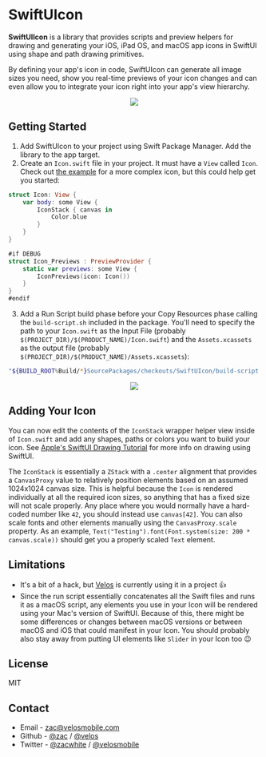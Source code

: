 # SwiftUIcon

**SwiftUIIcon** is a library that provides scripts and preview helpers for drawing and generating your iOS, iPad OS, and macOS app icons in SwiftUI using shape and path drawing primitives.

By defining your app's icon in code, SwiftUIcon can generate all image sizes you need, show you real-time previews of your icon changes and can even allow you to integrate your icon right into your app's view hierarchy.

<p align="center">
  <img src="https://user-images.githubusercontent.com/2525/118079196-9904ca80-b36c-11eb-8b76-b402b1acbeb0.gif">
</p>

## Getting Started

1. Add SwiftUIcon to your project using Swift Package Manager. Add the library to the app target.
2. Create an `Icon.swift` file in your project. It must have a `View` called `Icon`. Check out [the example](Example/IconHarness/Icon.swift) for a more complex icon, but this could help get you started:

```Swift
struct Icon: View {
    var body: some View {
        IconStack { canvas in
            Color.blue
        }
    }
}

#if DEBUG
struct Icon_Previews : PreviewProvider {
    static var previews: some View {
        IconPreviews(icon: Icon())
    }
}
#endif
```

3. Add a Run Script build phase before your Copy Resources phase calling the `build-script.sh` included in the package. You'll need to specify the path to your `Icon.swift` as the Input File (probably `$(PROJECT_DIR)/$(PRODUCT_NAME)/Icon.swift`) and the `Assets.xcassets` as the output file (probably `$(PROJECT_DIR)/$(PRODUCT_NAME)/Assets.xcassets`):

```bash
"${BUILD_ROOT%Build/*}SourcePackages/checkouts/SwiftUIcon/build-script.sh"
```
<p align="center">
  <img src="https://user-images.githubusercontent.com/2525/118078783-b71dfb00-b36b-11eb-8607-3024145ad097.jpg">
</p>

## Adding Your Icon

You can now edit the contents of the `IconStack` wrapper helper view inside of `Icon.swift` and add any shapes, paths or colors you want to build your icon. See [Apple's SwiftUI Drawing Tutorial](https://developer.apple.com/tutorials/swiftui/drawing-paths-and-shapes) for more info on drawing using SwiftUI.

The `IconStack` is essentially a `ZStack` with a `.center` alignment that provides a `CanvasProxy` value to relatively position elements based on an assumed 1024x1024 canvas size. This is helpful because the `Icon` is rendered individually at all the required icon sizes, so anything that has a fixed size will not scale properly. Any place where you would normally have a hard-coded number like `42`, you should instead use `canvas[42]`. You can also scale fonts and other elements manually using the `CanvasProxy.scale` property. As an example, `Text("Testing").font(Font.system(size: 200 * canvas.scale))` should get you a properly scaled `Text` element.

## Limitations

* It's a bit of a hack, but [Velos](https://velosmobile.com/) is currently using it in a project 👍
* Since the run script essentially concatenates all the Swift files and runs it as a macOS script, any elements you use in your Icon will be rendered using your Mac's version of SwiftUI. Because of this, there might be some differences or changes between macOS versions or between macOS and iOS that could manifest in your Icon. You should probably also stay away from putting UI elements like `Slider` in your Icon too 😉

## License
MIT

## Contact
* Email - zac@velosmobile.com
* Github - [@zac](https://github.com/zac) / [@velos](https://github.com/velos)
* Twitter - [@zacwhite](https://twitter.com/zacwhite) / [@velosmobile](https://twitter.com/velosmobile)
